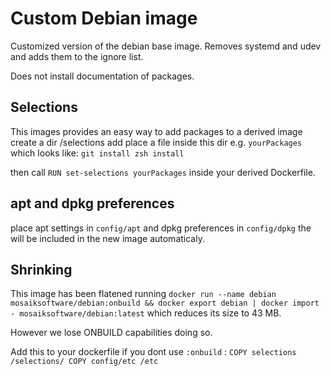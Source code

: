 # Custom Debian image

Customized version of the debian base image. 
Removes systemd and udev and adds them to the ignore list.

Does not install documentation of packages. 

## Selections

This images provides an easy way to add packages to a derived image 
create a dir /selections add place a file inside this dir e.g. `yourPackages` 
which looks like:
`git install
zsh install`

then call `RUN set-selections yourPackages` inside your derived Dockerfile. 

## apt and dpkg preferences

place apt settings in `config/apt` and dpkg preferences in `config/dpkg` the will be included in the new image automaticaly. 

## Shrinking

This image has been flatened running `docker run --name debian mosaiksoftware/debian:onbuild && docker export debian | docker import - mosaiksoftware/debian:latest` which reduces its size to 43 MB.

However we lose ONBUILD capabilities doing so. 

Add this to your dockerfile if you dont use `:onbuild` : 
`COPY selections /selections/
COPY config/etc /etc`
